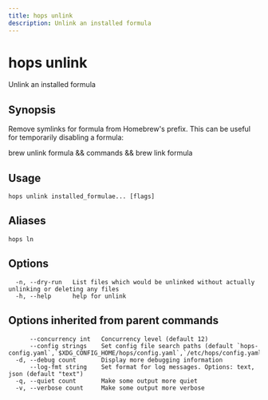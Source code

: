 ```yaml
---
title: hops unlink
description: Unlink an installed formula
---
```


<!--
This documentation is auto generated by a script.
Please do not edit this file directly.
-->

<!-- markdownlint-disable-next-line single-title -->
# hops unlink

Unlink an installed formula

## Synopsis

Remove symlinks for formula from Homebrew's prefix. This can be useful for
temporarily disabling a formula: 

brew unlink formula && commands && brew link formula

## Usage

```plaintext
hops unlink installed_formulae... [flags]
```

## Aliases

```plaintext
hops ln
```

## Options

```plaintext
  -n, --dry-run   List files which would be unlinked without actually unlinking or deleting any files
  -h, --help      help for unlink
```

## Options inherited from parent commands

```plaintext
      --concurrency int   Concurrency level (default 12)
      --config strings    Set config file search paths (default `hops-config.yaml`,`$XDG_CONFIG_HOME/hops/config.yaml`,`/etc/hops/config.yaml`)
  -d, --debug count       Display more debugging information
      --log-fmt string    Set format for log messages. Options: text, json (default "text")
  -q, --quiet count       Make some output more quiet
  -v, --verbose count     Make some output more verbose
```
